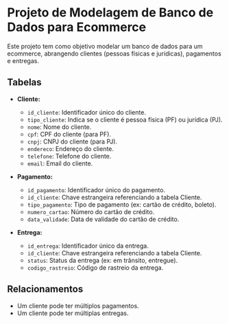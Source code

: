 # Projeto de Modelagem de Banco de Dados para Ecommerce

Este projeto tem como objetivo modelar um banco de dados para um ecommerce, abrangendo clientes (pessoas físicas e jurídicas), pagamentos e entregas.

## Tabelas

* **Cliente:**
    * `id_cliente`: Identificador único do cliente.
    * `tipo_cliente`: Indica se o cliente é pessoa física (PF) ou jurídica (PJ).
    * `nome`: Nome do cliente.
    * `cpf`: CPF do cliente (para PF).
    * `cnpj`: CNPJ do cliente (para PJ).
    * `endereco`: Endereço do cliente.
    * `telefone`: Telefone do cliente.
    * `email`: Email do cliente.

* **Pagamento:**
    * `id_pagamento`: Identificador único do pagamento.
    * `id_cliente`: Chave estrangeira referenciando a tabela Cliente.
    * `tipo_pagamento`: Tipo de pagamento (ex: cartão de crédito, boleto).
    * `numero_cartao`: Número do cartão de crédito.
    * `data_validade`: Data de validade do cartão de crédito.

* **Entrega:**
    * `id_entrega`: Identificador único da entrega.
    * `id_cliente`: Chave estrangeira referenciando a tabela Cliente.
    * `status`: Status da entrega (ex: em trânsito, entregue).
    * `codigo_rastreio`: Código de rastreio da entrega.

## Relacionamentos

* Um cliente pode ter múltiplos pagamentos.
* Um cliente pode ter múltiplas entregas.
